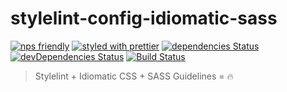 # stylelint-config-idiomatic-sass

[![nps friendly](https://img.shields.io/badge/nps-friendly-blue.svg)](https://github.com/kentcdodds/nps)
[![styled with prettier](https://img.shields.io/badge/styled_with-prettier-ff69b4.svg)](https://github.com/prettier/prettier)
[![dependencies Status](https://david-dm.org/Digznav/stylelint-config-idiomatic-sass/status.svg)](https://david-dm.org/Digznav/stylelint-config-idiomatic-sass)
[![devDependencies Status](https://david-dm.org/Digznav/stylelint-config-idiomatic-sass/dev-status.svg)](https://david-dm.org/Digznav/stylelint-config-idiomatic-sass?type=dev)
[![Build Status](https://travis-ci.org/Digznav/stylelint-config-idiomatic-sass.svg?branch=v0.1.0)](https://travis-ci.org/Digznav/stylelint-config-idiomatic-sass)

> Stylelint + Idiomatic CSS + SASS Guidelines = 🔥


<!-- 
positioning
display
box model
layout
style

column
transform
visibility
interactivity

 -->
